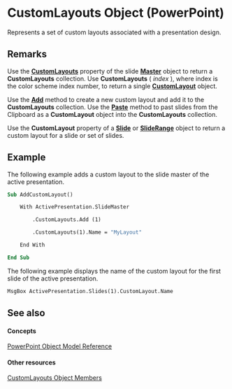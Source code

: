 
# CustomLayouts Object (PowerPoint)

Represents a set of custom layouts associated with a presentation design.


## Remarks

Use the  **[CustomLayouts](8364388f-71be-c6b7-5ab0-4150e6f62feb.md)** property of the slide **[Master](22e8805e-6469-1a34-7f7b-f1ea5c6c49ff.md)** object to return a **CustomLayouts** collection. Use **CustomLayouts** ( _index_ ), where index is the color scheme index number, to return a single **[CustomLayout](67829704-0314-aed2-5415-6736cefc197e.md)** object.

Use the  **[Add](d22dc23a-cb03-ab32-fd27-e360377369a9.md)** method to create a new custom layout and add it to the **CustomLayouts** collection. Use the **[Paste](d4fcd2db-3d6b-0c59-6ea3-f9aadf90ed04.md)** method to past slides from the Clipboard as a **CustomLayout** object into the **CustomLayouts** collection.

Use the  **CustomLayout** property of a **[Slide](afe42344-6898-00d2-ecc1-b0ed23a71fe8.md)** or **[SlideRange](440ab59d-744a-209f-bf28-d0acd3a21e1a.md)** object to return a custom layout for a slide or set of slides.


## Example

The following example adds a custom layout to the slide master of the active presentation.


```vb
Sub AddCustomLayout()

    With ActivePresentation.SlideMaster

        .CustomLayouts.Add (1)

        .CustomLayouts(1).Name = "MyLayout"

    End With

End Sub
```

The following example displays the name of the custom layout for the first slide of the active presentation.




```vb
MsgBox ActivePresentation.Slides(1).CustomLayout.Name
```


## See also


#### Concepts


[PowerPoint Object Model Reference](00acd64a-5896-0459-39af-98df2849849e.md)
#### Other resources


[CustomLayouts Object Members](c7496788-84ba-be9a-9c39-3fbbe36186b2.md)
